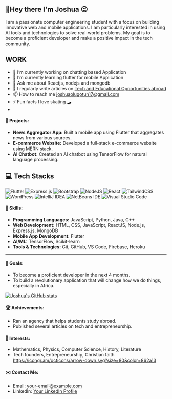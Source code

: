 

<h2> 👋Hey there I'm Joshua 😉</h2>
<p>
I am a passionate computer engineering student with a focus on building innovative web and mobile applications. I am particularly interested in using AI tools and technologies to solve real-world problems. My goal is to become a proficient developer and make a positive impact in the tech community.
</p>

## WORK
- 🔭 I’m currently working on chatting based Application 
- 🌱 I’m currently learning flutter for mobile Application 
- 💬 Ask me about Reactjs, nodejs and mongodb
- 📝 I regularly write articles on  [Tech and Educational Opportunities abroad](https://medium.com/@joshuaolugotun17)
- 📫 How to reach me joshuaolugotun17@gmail.com
- ⚡ Fun facts  I love skating 🛹
- 
#### 💼 Projects:
- **News Aggregator App:** Built a mobile app using Flutter that aggregates news from various sources.
- **E-commerce Website:** Developed a full-stack e-commerce website using MERN stack.
- **AI Chatbot:** Created an AI chatbot using TensorFlow for natural language processing.

##  💻 Tech Stacks
  ![Flutter](https://img.shields.io/badge/Flutter-%2302569B.svg?style=for-the-badge&logo=Flutter&logoColor=white)
  ![Express.js](https://img.shields.io/badge/express.js-%23404d59.svg?style=for-the-badge&logo=express&logoColor=%2361DAFB)
  ![Bootstrap](https://img.shields.io/badge/bootstrap-%238511FA.svg?style=for-the-badge&logo=bootstrap&logoColor=white)
  ![NodeJS](https://img.shields.io/badge/node.js-6DA55F?style=for-the-badge&logo=node.js&logoColor=white)
  ![React](https://img.shields.io/badge/react-%2320232a.svg?style=for-the-badge&logo=react&logoColor=%2361DAFB)
![TailwindCSS](https://img.shields.io/badge/tailwindcss-%2338B2AC.svg?style=for-the-badge&logo=tailwind-css&logoColor=white)
![WordPress](https://img.shields.io/badge/WordPress-%23117AC9.svg?style=for-the-badge&logo=WordPress&logoColor=white)
![IntelliJ IDEA](https://img.shields.io/badge/IntelliJIDEA-000000.svg?style=for-the-badge&logo=intellij-idea&logoColor=white)
![NetBeans IDE](https://img.shields.io/badge/NetBeansIDE-1B6AC6.svg?style=for-the-badge&logo=apache-netbeans-ide&logoColor=white)
![Visual Studio Code](https://img.shields.io/badge/Visual%20Studio%20Code-0078d7.svg?style=for-the-badge&logo=visual-studio-code&logoColor=white)

#### 🚀 Skills:
- **Programming Languages:** JavaScript, Python, Java, C++
- **Web Development:** HTML, CSS, JavaScript, ReactJS, Node.js, Express.js, MongoDB
- **Mobile App Development:** Flutter
- **AI/ML:** TensorFlow, Scikit-learn
- **Tools & Technologies:** Git, GitHub, VS Code, Firebase, Heroku
---

#### 🎯 Goals:
- To become a proficient developer in the next 4 months.
- To build a revolutionary application that will change how we do things, especially in Africa.



[![Joshua's GitHub stats](https://github-readme-stats.vercel.app/api?username=BigJoe17)](https://github.com/BigJoe17/github-readme-stats)


#### 🏆 Achievements:
- Ran an agency that helps students study abroad.
- Published several articles on tech and entrepreneurship.



#### 🌟 Interests:
- Mathematics, Physics, Computer Science, History, Literature
- Tech founders, Entrepreneurship, Christian faith
https://icongr.am/octicons/arrow-down.svg?size=80&color=862a13

#### ✉️ Contact Me:
- Email: [your-email@example.com](mailto:your-email@example.com)
- LinkedIn: [Your LinkedIn Profile](https://www.linkedin.com/in/your-profile)






<!--




---

-->
